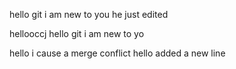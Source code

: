 hello git i am new to you he just edited

hellooccj
hello git i am new to yo

hello i cause a merge conflict
hello added a new line
